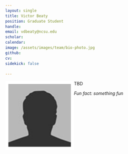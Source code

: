 ```yaml
---
layout: single
title: Victor Beaty
position: Graduate Student
handle: 
email: vdbeaty@ncsu.edu
scholar: 
calendar:
image: /assets/images/team/bio-photo.jpg
github: 
cv:
sidekick: false

---
```


<img src="/assets/images/team/bio-photo.jpg" alt="Victor Beaty" width="200"
style="float: left; border: 10px solid #FFF"/> 

TBD

*Fun fact: something fun*
